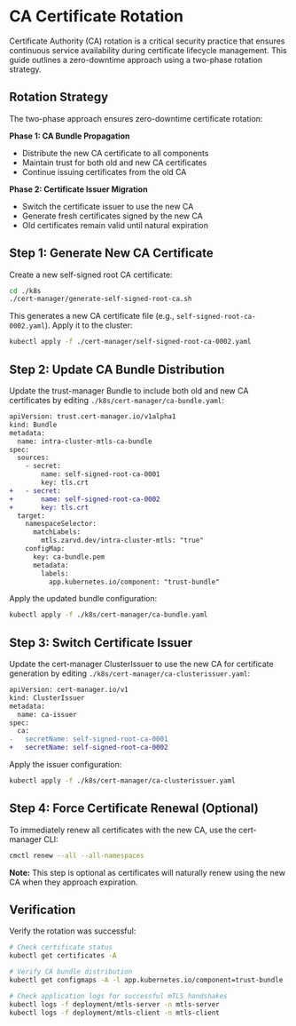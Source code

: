 # CA Certificate Rotation

Certificate Authority (CA) rotation is a critical security practice that ensures continuous service availability during certificate lifecycle management. This guide outlines a zero-downtime approach using a two-phase rotation strategy.

## Rotation Strategy

The two-phase approach ensures zero-downtime certificate rotation:

**Phase 1: CA Bundle Propagation**
- Distribute the new CA certificate to all components
- Maintain trust for both old and new CA certificates
- Continue issuing certificates from the old CA

**Phase 2: Certificate Issuer Migration**  
- Switch the certificate issuer to use the new CA
- Generate fresh certificates signed by the new CA
- Old certificates remain valid until natural expiration

## Step 1: Generate New CA Certificate

Create a new self-signed root CA certificate:

```bash
cd ./k8s
./cert-manager/generate-self-signed-root-ca.sh
```

This generates a new CA certificate file (e.g., `self-signed-root-ca-0002.yaml`). Apply it to the cluster:

```bash
kubectl apply -f ./cert-manager/self-signed-root-ca-0002.yaml
```

## Step 2: Update CA Bundle Distribution

Update the trust-manager Bundle to include both old and new CA certificates by editing `./k8s/cert-manager/ca-bundle.yaml`:

```diff
apiVersion: trust.cert-manager.io/v1alpha1
kind: Bundle
metadata:
  name: intra-cluster-mtls-ca-bundle
spec:
  sources:
    - secret:
        name: self-signed-root-ca-0001
        key: tls.crt
+   - secret:
+       name: self-signed-root-ca-0002
+       key: tls.crt
  target:
    namespaceSelector:
      matchLabels:
        mtls.zarvd.dev/intra-cluster-mtls: "true"
    configMap:
      key: ca-bundle.pem
      metadata:
        labels:
          app.kubernetes.io/component: "trust-bundle"
```

Apply the updated bundle configuration:

```bash
kubectl apply -f ./k8s/cert-manager/ca-bundle.yaml
```

## Step 3: Switch Certificate Issuer

Update the cert-manager ClusterIssuer to use the new CA for certificate generation by editing `./k8s/cert-manager/ca-clusterissuer.yaml`:

```diff
apiVersion: cert-manager.io/v1
kind: ClusterIssuer
metadata:
  name: ca-issuer
spec:
  ca:
-   secretName: self-signed-root-ca-0001
+   secretName: self-signed-root-ca-0002
```

Apply the issuer configuration:

```bash
kubectl apply -f ./k8s/cert-manager/ca-clusterissuer.yaml
```

## Step 4: Force Certificate Renewal (Optional)

To immediately renew all certificates with the new CA, use the cert-manager CLI:

```bash
cmctl renew --all --all-namespaces
```

**Note:** This step is optional as certificates will naturally renew using the new CA when they approach expiration.

## Verification

Verify the rotation was successful:

```bash
# Check certificate status
kubectl get certificates -A

# Verify CA bundle distribution
kubectl get configmaps -A -l app.kubernetes.io/component=trust-bundle

# Check application logs for successful mTLS handshakes
kubectl logs -f deployment/mtls-server -n mtls-server
kubectl logs -f deployment/mtls-client -n mtls-client
```

